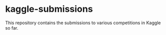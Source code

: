 # kaggle-submissions
This repository contains the submissions to various competitions in Kaggle so far.
